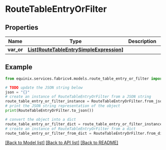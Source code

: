 # RouteTableEntryOrFilter


## Properties

Name | Type | Description | Notes
------------ | ------------- | ------------- | -------------
**var_or** | [**List[RouteTableEntrySimpleExpression]**](RouteTableEntrySimpleExpression.md) |  | [optional] 

## Example

```python
from equinix.services.fabricv4.models.route_table_entry_or_filter import RouteTableEntryOrFilter

# TODO update the JSON string below
json = "{}"
# create an instance of RouteTableEntryOrFilter from a JSON string
route_table_entry_or_filter_instance = RouteTableEntryOrFilter.from_json(json)
# print the JSON string representation of the object
print(RouteTableEntryOrFilter.to_json())

# convert the object into a dict
route_table_entry_or_filter_dict = route_table_entry_or_filter_instance.to_dict()
# create an instance of RouteTableEntryOrFilter from a dict
route_table_entry_or_filter_from_dict = RouteTableEntryOrFilter.from_dict(route_table_entry_or_filter_dict)
```
[[Back to Model list]](../README.md#documentation-for-models) [[Back to API list]](../README.md#documentation-for-api-endpoints) [[Back to README]](../README.md)


